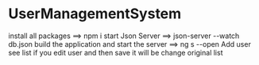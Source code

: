 # UserManagementSystem
install all packages ==> npm i 
start Json Server ==> json-server --watch db.json
build the application and start the server ==> ng s --open
Add user
see list
if you edit user and then save it will be change original list
